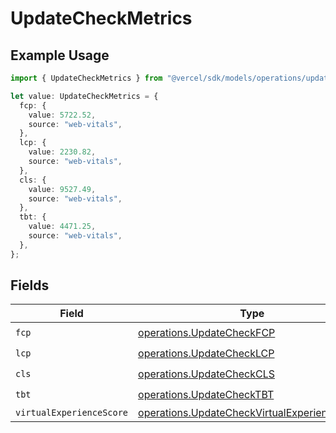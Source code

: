 # UpdateCheckMetrics

## Example Usage

```typescript
import { UpdateCheckMetrics } from "@vercel/sdk/models/operations/updatecheck.js";

let value: UpdateCheckMetrics = {
  fcp: {
    value: 5722.52,
    source: "web-vitals",
  },
  lcp: {
    value: 2230.82,
    source: "web-vitals",
  },
  cls: {
    value: 9527.49,
    source: "web-vitals",
  },
  tbt: {
    value: 4471.25,
    source: "web-vitals",
  },
};
```

## Fields

| Field                                                                                                        | Type                                                                                                         | Required                                                                                                     | Description                                                                                                  |
| ------------------------------------------------------------------------------------------------------------ | ------------------------------------------------------------------------------------------------------------ | ------------------------------------------------------------------------------------------------------------ | ------------------------------------------------------------------------------------------------------------ |
| `fcp`                                                                                                        | [operations.UpdateCheckFCP](../../models/operations/updatecheckfcp.md)                                       | :heavy_check_mark:                                                                                           | N/A                                                                                                          |
| `lcp`                                                                                                        | [operations.UpdateCheckLCP](../../models/operations/updatechecklcp.md)                                       | :heavy_check_mark:                                                                                           | N/A                                                                                                          |
| `cls`                                                                                                        | [operations.UpdateCheckCLS](../../models/operations/updatecheckcls.md)                                       | :heavy_check_mark:                                                                                           | N/A                                                                                                          |
| `tbt`                                                                                                        | [operations.UpdateCheckTBT](../../models/operations/updatechecktbt.md)                                       | :heavy_check_mark:                                                                                           | N/A                                                                                                          |
| `virtualExperienceScore`                                                                                     | [operations.UpdateCheckVirtualExperienceScore](../../models/operations/updatecheckvirtualexperiencescore.md) | :heavy_minus_sign:                                                                                           | N/A                                                                                                          |